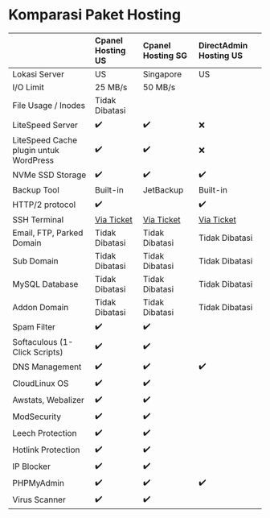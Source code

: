 # Komparasi Paket Hosting

|  | Cpanel  Hosting US | Cpanel  Hosting SG | DirectAdmin  Hosting US |
| :--- | :--- | :--- | :--- |
| Lokasi Server | US | Singapore | US |
| I/O Limit | 25 MB/s | 50 MB/s |  |
| File Usage / Inodes | Tidak Dibatasi |  |  |
| LiteSpeed Server | ✔️ | ✔️ | ❌ |
| LiteSpeed Cache plugin untuk WordPress | ✔️ | ✔️ | ❌ |
| NVMe SSD Storage | ✔️ | ✔️ | ✔️ |
| Backup Tool | Built-in | JetBackup️ | Built-in |
| HTTP/2 protocol | ✔️ |  | ✔️ |
| SSH Terminal | [Via Ticket](https://my.circlehosting.net/client/plugin/support_manager/client_tickets/add/3/) | [Via Ticket](https://my.circlehosting.net/client/plugin/support_manager/client_tickets/add/3/) | [Via Ticket](https://my.circlehosting.net/client/plugin/support_manager/client_tickets/add/3/) |
| Email, FTP, Parked Domain | Tidak Dibatasi | Tidak Dibatasi | Tidak Dibatasi |
| Sub Domain | Tidak Dibatasi | Tidak Dibatasi | Tidak Dibatasi |
| MySQL Database | Tidak Dibatasi | Tidak Dibatasi | Tidak Dibatasi |
| Addon Domain | Tidak Dibatasi | Tidak Dibatasi | Tidak Dibatasi |
| Spam Filter | ✔️ | ✔️ |  |
| Softaculous \(1-Click Scripts\) | ✔️ | ✔️ |  |
| DNS Management | ✔️ | ✔️ | ✔️ |
| CloudLinux OS | ✔️ | ✔️ |  |
| Awstats, Webalizer | ✔️ | ✔️ |  |
| ModSecurity | ✔️ | ✔️ |  |
| Leech Protection | ✔️ | ✔️ |  |
| Hotlink Protection | ✔️ | ✔️ |  |
| IP Blocker | ✔️ | ✔️ |  |
| PHPMyAdmin | ✔️ | ✔️ | ✔️ |
| Virus Scanner | ✔️ | ✔️ |  |

